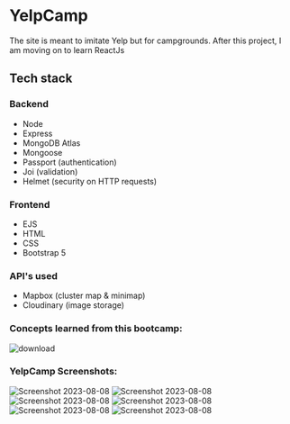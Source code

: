# YelpCamp

The site is meant to imitate Yelp but for campgrounds. After this project, I am moving on to learn ReactJs

## Tech stack

### Backend
+ Node
+ Express
+ MongoDB Atlas
+ Mongoose
+ Passport (authentication)
+ Joi (validation)
+ Helmet (security on HTTP requests)

### Frontend
+ EJS
+ HTML
+ CSS
+ Bootstrap 5

### API's used
+ Mapbox (cluster map & minimap)
+ Cloudinary (image storage)

### Concepts learned from this bootcamp:

![download](https://user-images.githubusercontent.com/74930516/208321672-43ee371a-8565-4a33-9f2b-44433603d3d1.png)

### YelpCamp Screenshots:
![Screenshot 2023-08-08 ](https://github.com/JonathanGobin/YelpCamp/assets/68750925/c1985491-56ce-481e-b16f-a8e6e0e5a01e)
![Screenshot 2023-08-08 ](https://github.com/JonathanGobin/YelpCamp/assets/68750925/cb6395c4-81e6-4fd2-8e10-a49fe7e54a75)
![Screenshot 2023-08-08 ](https://github.com/JonathanGobin/YelpCamp/assets/68750925/a35bb4df-0c2c-4eec-92ca-5d8f47409c1b)
![Screenshot 2023-08-08 ](https://github.com/JonathanGobin/YelpCamp/assets/68750925/dc71abd6-f610-4dc3-b5f4-87020e6ddef3)
![Screenshot 2023-08-08 ](https://github.com/JonathanGobin/YelpCamp/assets/68750925/49829c3f-2d99-4c0b-b0a9-be7e73a1c55f)
![Screenshot 2023-08-08 ](https://github.com/JonathanGobin/YelpCamp/assets/68750925/0795f79c-d354-4050-8c9b-fefb7c2ea989)

